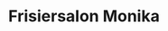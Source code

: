 ---
title: "Frisiersalon Monika"
url: /rohrbach-an-der-lafnitz/frisiersalon-monika/
shop: Friseur
---